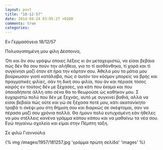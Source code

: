 ```yaml
---
layout: post
title: "18-12-57"
date: 2014-04-24 03:05:27 +0100
comments: true
categories: 
---
```


Εν Γερμασόγεια 18/12/57

Πολυαγαπημένη μου φίλη Δέσποινα,

Ότι και ́άν σου γράψω όποιες λέξεις κι άν μεταχειριστώ, να είσαι βεβάια πώς δέν θα σου πούν την αλήθεια, για το τί αισθάνθηκα, τί χαρά και τί συγκίνησι μαζί όταν επ ήρα την κάρταν σου. Άθελα μου τα μάτια μου βούρκωσαν γιατί κατάλαβα, πώς σ ́αυτόν τον κόσμον μπορείς να βρής και πραγματικές φιλίες, σάν τη δική σου φιλία, που άν και πέρασε τόσος καιρός εν τούτοις δέν με ξέχασες, για κάτι που έκαμα και που όποιαδήποτε άλλη απο σένα θα το θεωρούσε ώς καθήκον μου. Σ ́ευχαριστώ πολύ που δέν με ξεχνάς, αυτό με συγκινεί βαθιά, αλλά να είσαι βεβαία πώς ούτε και γώ σε ξέχασα ποτέ μου, κάτι ακατανίκητο τραβά τι σκέψι μου στη θήμιση σου και διαρκώς σε σκέφτομαι, σαν να πέρασα μαζί σου χρόνια πολλά. Θα ήμουν πολύ ευτυχισμένη εάν ήθελες να μου στέλλεις κανένα γράμμα κάπου κάπου και να μαθαίνω τα νέα σου. Εγώ πηγαίνω σχολείο και είμαι στην Πέμπτη τάξη.

Σε φιλώ Γιαννούλα

{% img /images/1957/181257.jpg 'γράμμα πρώτη σελίδα' 'images' %}

